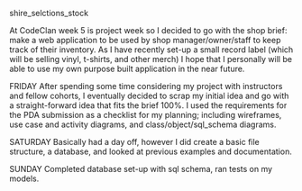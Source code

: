 shire_selctions_stock

At CodeClan week 5 is project week so I decided to go with the shop brief: make a web application to be used by shop manager/owner/staff to keep track of their
inventory. As I have recently set-up a small record label (which will be selling vinyl, t-shirts, and other merch) I hope that I personally will be able to use
my own purpose built application in the near future.

FRIDAY
After spending some time considering my project with instructors and fellow cohorts, I eventually decided to scrap my initial idea and go with a straight-forward
idea that fits the brief 100%. I used the requirements for the PDA submission as a checklist for my planning; including wireframes, use case and activity
diagrams, and class/object/sql_schema diagrams.

SATURDAY
Basically had a day off, however I did create a basic file structure, a database, and looked at previous examples and documentation.

SUNDAY
Completed database set-up with sql schema, ran tests on my models.
